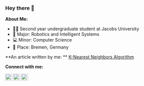 ### Hey there 👋

**About Me:**
- 👨‍💻 Second year undergraduate student at Jacobs University
- 🤖 Major: Robotics and Intelligent Systems 
- 💻 Minor: Computer Science
- 📍 Place: Bremen, Germany
<!---
[![Top Languages](https://github-readme-stats.vercel.app/api/top-langs/?username=nayan-pradhan&layout=compact&hide=html)](https://github.com/anuraghazra/github-readme-stats)

[![Nayan's github stats](https://github-readme-stats.vercel.app/api?username=nayan-pradhan&count_private=true&show_icons=true)](https://github.com/anuraghazra/github-readme-stats)
-->
<!---
Here are some ideas to get you started:

- 🔭 I’m currently working on ...
- 🌱 I’m currently learning ...
- 👯 I’m looking to collaborate on ...
- 🤔 I’m looking for help with ...
- 💬 Ask me about ...
- 📫 How to reach me: ...
- 😄 Pronouns: ...
- ⚡ Fun fact: ...
-->

**An article written by me: **
[K-Nearest Neighbors Algorithm](https://medium.com/machine-learning-algorithms-101/k-nearest-neighbors-algorithm-59a890b9b1c6)

**Connect with me:**

<a href="https://linkedin.com/in/nayanpradhan">
  <img align="left" alt="Nayan's LinkedIn" width="22px" src="https://cdn.jsdelivr.net/npm/simple-icons@v3/icons/linkedin.svg" />
</a>
<a href="mailto:nayan.pradhan@hotmail.com">
  <img align="left" alt="Nayan's Email" width="22px" src="https://cdn.jsdelivr.net/npm/simple-icons@3.13.0/icons/mail-dot-ru.svg" />
</a>
<a href="https://github.com/nayan-pradhan">
  <img align="left" alt="Nayan's Github" width="22px" src="https://cdn.jsdelivr.net/npm/simple-icons@v3/icons/github.svg" />
</a>

<!---
<a href="https://www.facebook.com/nayan.pradhan.92/">
  <img align="left" alt="Nayan's Facebook" width="22px" src="https://cdn.jsdelivr.net/npm/simple-icons@v3/icons/facebook.svg" />
</a>

<a href="https://medium.com/machine-learning-algorithms-101/k-nearest-neighbors-algorithm-59a890b9b1c6">
  <img align="left" alt="Nayan's Article on the Medium" width="22px" src="https://cdn.jsdelivr.net/npm/simple-icons@v3/icons/medium.svg" />
</a>
-->
